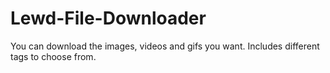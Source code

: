 # Lewd-File-Downloader
You can download the images, videos and gifs you want. Includes different tags to choose from.
